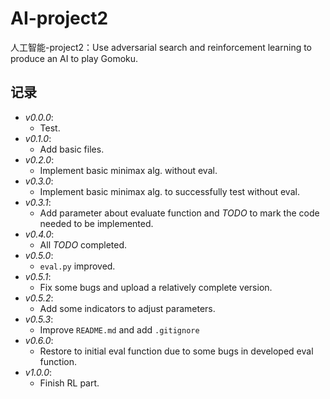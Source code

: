 # AI-project2

人工智能-project2：Use adversarial search and reinforcement  learning to produce an AI to play Gomoku.

## 记录

- *v0.0.0*: 
  - Test.  
- *v0.1.0*: 
  - Add basic files.  
- *v0.2.0*: 
  - Implement basic minimax alg. without eval.  
- *v0.3.0*: 
  - Implement basic minimax alg. to successfully test without eval.  
- *v0.3.1*: 
  - Add parameter about evaluate function and *TODO* to mark the code needed to be implemented.
- *v0.4.0*: 
  - All *TODO* completed.
- *v0.5.0*: 
  - `eval.py` improved.
- *v0.5.1*: 
  - Fix some bugs and upload a relatively complete version.
- *v0.5.2*: 
  - Add some indicators to adjust parameters.
- *v0.5.3*:
  - Improve `README.md` and add `.gitignore`
- *v0.6.0*:
  - Restore to initial eval function due to some bugs in developed eval function.
- *v1.0.0*:
  - Finish RL part.